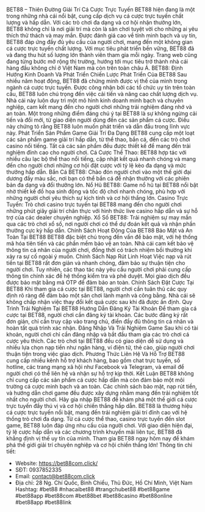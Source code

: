 BET88 – Thiên Đường Giải Trí Cá Cược Trực Tuyến
BET88 hiện đang là một trong những nhà cái nổi bật, cung cấp dịch vụ cá cược trực tuyến chất lượng và hấp dẫn. Với các trò chơi đa dạng và cơ hội nhận thưởng lớn, BET88 không chỉ là nơi giải trí mà còn là sân chơi tuyệt vời cho những ai yêu thích thử thách và may mắn. Được đánh giá cao về tính minh bạch và uy tín, BET88 đáp ứng đầy đủ yêu cầu của người chơi, mang đến một không gian cá cược trực tuyến chất lượng.
Với mục tiêu phát triển bền vững, BET88 đã và đang thu hút số lượng lớn thành viên tham gia mỗi ngày. Trang web cũng đang từng bước mở rộng thị trường, hướng tới mục tiêu trở thành nhà cái hàng đầu không chỉ ở Việt Nam mà còn trên toàn châu Á.
BET88: Định Hướng Kinh Doanh Và Phát Triển
Chiến Lược Phát Triển Của BET88
Sau nhiều năm hoạt động, BET88 đã chứng minh được vị thế của mình trong ngành cá cược trực tuyến. Được công nhận bởi các tổ chức uy tín trên toàn cầu, BET88 luôn chú trọng đến việc cải tiến và nâng cao chất lượng dịch vụ. Nhà cái này luôn duy trì một mô hình kinh doanh minh bạch và chuyên nghiệp, cam kết mang đến cho người chơi những trải nghiệm đáng nhớ và an toàn.
Một trong những điểm đáng chú ý tại BET88 là sự không ngừng cải tiến và đổi mới, từ giao diện người dùng đến các sản phẩm cá cược. Điều này chứng tỏ rằng BET88 luôn muốn phát triển và dẫn đầu trong lĩnh vực này.
Phát Triển Sản Phẩm Game Giải Trí Đa Dạng
BET88 cung cấp một loạt các sản phẩm game giải trí hấp dẫn, từ thể thao, bắn cá, đến các trò chơi casino nổi tiếng. Tất cả các sản phẩm đều được thiết kế để mang đến trải nghiệm đỉnh cao cho người chơi.
Cá Cược Thể Thao: BET88 hợp tác với nhiều câu lạc bộ thể thao nổi tiếng, cập nhật kết quả nhanh chóng và mang đến cho người chơi những cơ hội đặt cược với tỷ lệ kèo đa dạng và mức thưởng hấp dẫn.
Bắn Cá BET88: Chào đón người chơi vào một thế giới đại dương đầy màu sắc, nơi bạn có thể bắn cá để nhận thưởng với các phiên bản đa dạng và đổi thưởng lớn.
Nổ Hũ BET88: Game nổ hũ tại BET88 nổi bật nhờ thiết kế đồ họa sinh động và tốc độ chơi nhanh chóng, phù hợp với những người chơi yêu thích sự kịch tính và cơ hội thắng lớn.
Casino Trực Tuyến: Trò chơi casino trực tuyến tại BET88 mang đến cho người chơi những phút giây giải trí chân thực với hình thức live casino hấp dẫn và sự hỗ trợ của các dealer chuyên nghiệp.
Xổ Số BET88: Trải nghiệm sự may mắn qua các trò chơi xổ số, nơi người chơi có thể dự đoán kết quả và nhận phần thưởng cực kỳ hấp dẫn.
Chính Sách Hoạt Động Của BET88
Bảo Mật và An Toàn Tại BET88
BET88 đặc biệt chú trọng đến vấn đề bảo mật, với hệ thống mã hóa tiên tiến và các phần mềm bảo vệ an toàn. Nhà cái cam kết bảo vệ thông tin cá nhân của người chơi, đồng thời có trách nhiệm bồi thường khi xảy ra sự cố ngoài ý muốn.
Chính Sách Nạp Rút Linh Hoạt
Việc nạp và rút tiền tại BET88 rất đơn giản và nhanh chóng, đảm bảo sự thuận tiện cho người chơi. Tuy nhiên, các thao tác này yêu cầu người chơi phải cung cấp thông tin chính xác để hệ thống kiểm tra và phê duyệt. Mọi giao dịch đều được bảo mật bằng mã OTP để đảm bảo an toàn.
Chính Sách Đặt Cược Tại BET88
Khi tham gia cá cược tại BET88, người chơi cần tuân thủ các quy định rõ ràng để đảm bảo một sân chơi lành mạnh và công bằng. Nhà cái sẽ không chấp nhận việc thay đổi kết quả cược sau khi đã được ấn định.
Quy Trình Trải Nghiệm Tại BET88
Hướng Dẫn Đăng Ký Tài Khoản
Để tham gia cá cược tại BET88, người chơi cần đăng ký tài khoản. Các bước đăng ký rất đơn giản, chỉ cần truy cập vào trang chủ, điền đầy đủ thông tin cá nhân và hoàn tất quá trình xác nhận.
Đăng Nhập Và Trải Nghiệm Game
Sau khi có tài khoản, người chơi chỉ cần đăng nhập và bắt đầu tham gia các trò chơi cá cược yêu thích. Các trò chơi tại BET88 đều có giao diện dễ sử dụng và nhiều lựa chọn nạp tiền như ngân hàng, ví điện tử, thẻ cào, giúp người chơi thuận tiện trong việc giao dịch.
Phương Thức Liên Hệ Và Hỗ Trợ
BET88 cung cấp nhiều kênh hỗ trợ khách hàng, bao gồm chat trực tuyến, số hotline, các trang mạng xã hội như Facebook và Telegram, và email để người chơi có thể liên hệ và nhận sự hỗ trợ kịp thời.
Kết Luận
BET88 không chỉ cung cấp các sản phẩm cá cược hấp dẫn mà còn đảm bảo một môi trường cá cược minh bạch và an toàn. Các chính sách bảo mật, nạp rút tiền, và hướng dẫn chơi game đều được xây dựng nhằm mang đến trải nghiệm tốt nhất cho người chơi. Hãy gia nhập BET88 để khám phá một thế giới cá cược trực tuyến đầy thú vị và cơ hội chiến thắng hấp dẫn.
BET88 là thương hiệu cá cược trực tuyến nổi bật, mang đến trải nghiệm giải trí đỉnh cao với hệ thống trò chơi đa dạng. Từ cá cược thể thao, casino trực tuyến đến slot game, BET88 luôn đáp ứng nhu cầu của người chơi. Với giao diện hiện đại, tỷ lệ cược hấp dẫn và các chương trình khuyến mãi liên tục, BET88 đã khẳng định vị thế uy tín của mình. Tham gia BET88 ngay hôm nay để khám phá thế giới giải trí chuyên nghiệp và cơ hội chiến thắng lớn!
Thông tin chi tiết:
- Website: https://bet88com.click/
- SĐT: 0937852335
- Email: contact@bet88com.click
- Địa chỉ: 28 Ng. Chí Quốc, Bình Chiểu, Thủ Đức, Hồ Chí Minh, Việt Nam
Hashtag: #bet88 #nhacaibet88 #trangchubet88 #bet88game #bet88app #bet88com #bet88bet #bet88casino #bet88online #bet88app #bet88link
